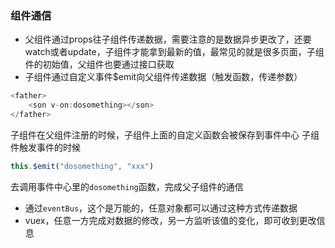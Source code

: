 ### 组件通信
* 父组件通过props往子组件传递数据，需要注意的是数据异步更改了，还要watch或者update，子组件才能拿到最新的值，最常见的就是很多页面，子组件的初始值，父组件也要通过接口获取
* 子组件通过自定义事件$emit向父组件传递数据（触发函数，传递参数）
```js
<father>
    <son v-on:dosomething></son>
</father>
```
子组件在父组件注册的时候，子组件上面的自定义函数会被保存到事件中心
子组件触发事件的时候
```js
this.$emit("dosomething", "xxx")
```
去调用事件中心里的`dosomething`函数，完成父子组件的通信
* 通过`eventBus`，这个是万能的，任意对象都可以通过这种方式传递数据
* vuex，任意一方完成对数据的修改，另一方监听该值的变化，即可收到更改信息